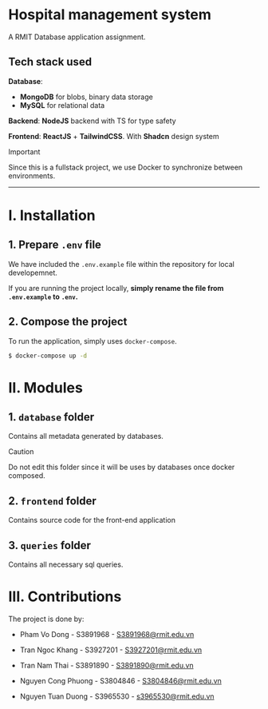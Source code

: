 # Hospital management system

A RMIT Database application assignment.

## Tech stack used

**Database**:

- **MongoDB** for blobs, binary data storage
- **MySQL** for relational data

**Backend**: **NodeJS** backend with TS for type safety

**Frontend**: **ReactJS** + **TailwindCSS**. With **Shadcn** design system

> [!IMPORTANT]
> Since this is a fullstack project, we use Docker to synchronize between environments.

---

# I. Installation

## 1. Prepare `.env` file

We have included the `.env.example` file within the repository for local developemnet.

If you are running the project locally, **simply rename the file from `.env.example` to `.env`.**

## 2. Compose the project

To run the application, simply uses `docker-compose`.

```bash
$ docker-compose up -d
```

# II. Modules

## 1. `database` folder

Contains all metadata generated by databases.

> [!CAUTION]
> Do not edit this folder since it will be uses by databases once docker composed.

## 2. `frontend` folder

Contains source code for the front-end application

## 3. `queries` folder

Contains all necessary sql queries.

# III. Contributions

The project is done by:

- Pham Vo Dong - S3891968 - S3891968@rmit.edu.vn

- Tran Ngoc Khang - S3927201 - S3927201@rmit.edu.vn

- Tran Nam Thai - S3891890 - S3891890@rmit.edu.vn

- Nguyen Cong Phuong - S3804846 - S3804846@rmit.edu.vn

- Nguyen Tuan Duong - S3965530 - s3965530@rmit.edu.vn
